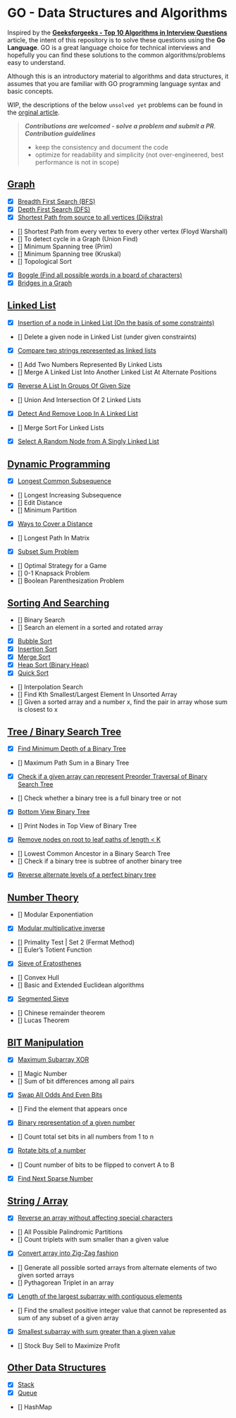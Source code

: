 # GO - Data Structures and Algorithms

Inspired by the **[Geeksforgeeks - Top 10 Algorithms in Interview Questions](https://www.geeksforgeeks.org/top-10-algorithms-in-interview-questions/amp/)** article, the intent of this repository is to solve these questions using the **Go Language**. GO is a great language choice for technical interviews and hopefully you can find these solutions to the common algorithms/problems easy to understand. 

Although this is an introductory material to algorithms and data structures, it assumes that you are familiar with GO programming language syntax and basic concepts. 

WIP, the descriptions of the below `unsolved yet` problems can be found in the [orginal article](https://www.geeksforgeeks.org/top-10-algorithms-in-interview-questions/amp/).  

> ***Contributions are welcomed - solve a problem and submit a PR***.  
> ***Contribution guidelines***
> * keep the consistency and document the code
> * optimize for readability and simplicity (not over-engineered, best performance is not in scope)

## [Graph](https://github.com/danrusei/algorithms_with_Go/tree/main/graph)

- [x] [Breadth First Search (BFS)](https://github.com/danrusei/algorithms_with_Go/tree/main/graph/traverse_bfs)
- [x] [Depth First Search (DFS)](https://github.com/danrusei/algorithms_with_Go/tree/main/graph/traverse_dfs)
- [x] [Shortest Path from source to all vertices (Dijkstra)](https://github.com/danrusei/algorithms_with_Go/tree/main/graph/dijkstra)
- [] Shortest Path from every vertex to every other vertex (Floyd Warshall)
- [] To detect cycle in a Graph (Union Find)
- [] Minimum Spanning tree (Prim)
- [] Minimum Spanning tree (Kruskal)
- [] Topological Sort
- [x] [Boggle (Find all possible words in a board of characters)](https://github.com/danrusei/algorithms_with_Go/tree/main/graph/boggle)
- [x] [Bridges in a Graph](https://github.com/danrusei/algorithms_with_Go/tree/main/graph/bridges)

## [Linked List](https://github.com/danrusei/algorithms_with_Go/tree/main/linkedlist)

- [x] [Insertion of a node in Linked List (On the basis of some constraints)](https://github.com/danrusei/algorithms_with_Go/tree/main/linkedlist/insert_node)
- [] Delete a given node in Linked List (under given constraints)
- [x] [Compare two strings represented as linked lists](https://github.com/danrusei/algorithms_with_Go/tree/main/linkedlist/compare_strings)
- [] Add Two Numbers Represented By Linked Lists
- [] Merge A Linked List Into Another Linked List At Alternate Positions
- [x] [Reverse A List In Groups Of Given Size](https://github.com/danrusei/algorithms_with_Go/tree/main/linkedlist/reverse_by_groups)
- [] Union And Intersection Of 2 Linked Lists
- [x] [Detect And Remove Loop In A Linked List](https://github.com/danrusei/algorithms_with_Go/tree/main/linkedlist/remove_loop)
- [] Merge Sort For Linked Lists
- [x] [Select A Random Node from A Singly Linked List](https://github.com/danrusei/algorithms_with_Go/tree/main/linkedlist/random_node)

## [Dynamic Programming](https://github.com/danrusei/algorithms_with_Go/tree/main/dynamic)

- [x] [Longest Common Subsequence](https://github.com/danrusei/algorithms_with_Go/tree/main/dynamic/longest_common_subsequence)
- [] Longest Increasing Subsequence
- [] Edit Distance
- [] Minimum Partition
- [x] [Ways to Cover a Distance](https://github.com/danrusei/algorithms_with_Go/tree/main/dynamic/cover_distance)
- [] Longest Path In Matrix
- [x] [Subset Sum Problem](https://github.com/danrusei/algorithms_with_Go/tree/main/dynamic/subset_sum)
- [] Optimal Strategy for a Game
- [] 0-1 Knapsack Problem
- [] Boolean Parenthesization Problem

## [Sorting And Searching](https://github.com/danrusei/algorithms_with_Go/tree/main/sorting)

- [] Binary Search
- [] Search an element in a sorted and rotated array
- [x] [Bubble Sort](https://github.com/danrusei/algorithms_with_Go/tree/main/sorting/bubble_sort)
- [x] [Insertion Sort](https://github.com/danrusei/algorithms_with_Go/tree/main/sorting/insertion_sort)
- [x] [Merge Sort](https://github.com/danrusei/algorithms_with_Go/tree/main/sorting/merge_sort)
- [x] [Heap Sort (Binary Heap)](https://github.com/danrusei/algorithms_with_Go/tree/main/sorting/heap_sort)
- [x] [Quick Sort](https://github.com/danrusei/algorithms_with_Go/tree/main/sorting/quick_sort)
- [] Interpolation Search
- [] Find Kth Smallest/Largest Element In Unsorted Array
- [] Given a sorted array and a number x, find the pair in array whose sum is closest to x

## [Tree / Binary Search Tree](https://github.com/danrusei/algorithms_with_Go/tree/main/binary_tree)

- [x] [Find Minimum Depth of a Binary Tree](https://github.com/danrusei/algorithms_with_Go/tree/main/binary_tree/minimum_depth)
- [] Maximum Path Sum in a Binary Tree
- [x] [Check if a given array can represent Preorder Traversal of Binary Search Tree](https://github.com/danrusei/algorithms_with_Go/tree/main/binary_tree/preorder_traversal)
- [] Check whether a binary tree is a full binary tree or not
- [x] [Bottom View Binary Tree](https://github.com/danrusei/algorithms_with_Go/tree/main/binary_tree/bottom_view)
- [] Print Nodes in Top View of Binary Tree
- [x] [Remove nodes on root to leaf paths of length < K](https://github.com/danrusei/algorithms_with_Go/tree/main/binary_tree/remove_nodes)
- [] Lowest Common Ancestor in a Binary Search Tree
- [] Check if a binary tree is subtree of another binary tree
- [x] [Reverse alternate levels of a perfect binary tree](https://github.com/danrusei/algorithms_with_Go/tree/main/binary_tree/reverse_alternate)

## [Number Theory](https://github.com/danrusei/algorithms_with_Go/tree/main/numbers)

- [] Modular Exponentiation
- [x] [Modular multiplicative inverse](https://github.com/danrusei/algorithms_with_Go/tree/main/numbers/multiplicative)
- [] Primality Test | Set 2 (Fermat Method)
- [] Euler’s Totient Function
- [x] [Sieve of Eratosthenes](https://github.com/danrusei/algorithms_with_Go/tree/main/numbers/eratosthenes)
- [] Convex Hull
- [] Basic and Extended Euclidean algorithms
- [x] [Segmented Sieve](https://github.com/danrusei/algorithms_with_Go/tree/main/numbers/segmented)
- [] Chinese remainder theorem
- [] Lucas Theorem

## [BIT Manipulation](https://github.com/danrusei/algorithms_with_Go/tree/main/bitwise)

- [x] [Maximum Subarray XOR](https://github.com/danrusei/algorithms_with_Go/tree/main/bitwise/max_xor)
- [] Magic Number
- [] Sum of bit differences among all pairs
- [x] [Swap All Odds And Even Bits](https://github.com/danrusei/algorithms_with_Go/tree/main/bitwise/swapp_odd_even)
- [] Find the element that appears once
- [x] [Binary representation of a given number](https://github.com/danrusei/algorithms_with_Go/tree/main/bitwise/decimal_to_binary)
- [] Count total set bits in all numbers from 1 to n
- [x] [Rotate bits of a number](https://github.com/danrusei/algorithms_with_Go/tree/main/bitwise/rotate_bits)
- [] Count number of bits to be flipped to convert A to B
- [x] [Find Next Sparse Number](https://github.com/danrusei/algorithms_with_Go/tree/main/bitwise/next_sparse)

## [String / Array](https://github.com/danrusei/algorithms_with_Go/tree/main/strings)

- [x] [Reverse an array without affecting special characters](https://github.com/danrusei/algorithms_with_Go/tree/main/strings/reverse_alpha)
- [] All Possible Palindromic Partitions
- [] Count triplets with sum smaller than a given value
- [x] [Convert array into Zig-Zag fashion](https://github.com/danrusei/algorithms_with_Go/tree/main/strings/zig_zag)
- [] Generate all possible sorted arrays from alternate elements of two given sorted arrays
- [] Pythagorean Triplet in an array
- [x] [Length of the largest subarray with contiguous elements](https://github.com/danrusei/algorithms_with_Go/tree/main/strings/largest_subarray)
- [] Find the smallest positive integer value that cannot be represented as sum of any subset of a given array
- [x] [Smallest subarray with sum greater than a given value](https://github.com/danrusei/algorithms_with_Go/tree/main/strings/smallest_subarray)
- [] Stock Buy Sell to Maximize Profit

## [Other Data Structures](https://github.com/danrusei/algorithms_with_Go/tree/main/other_ds)

- [x] [Stack](https://github.com/danrusei/algorithms_with_Go/tree/main/other_ds/stack)
- [x] [Queue](https://github.com/danrusei/algorithms_with_Go/tree/main/other_ds/queue)
- [] HashMap

